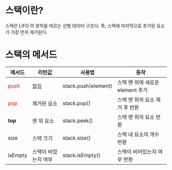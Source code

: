 # 스택이란?

스택은 LIFO 의 원칙을 따르는 선형 데이터 구조다. 즉, 스택에 마지막으로 추가된 요소가 가장 먼저 제거된다.

# 스택의 메서드


| 메서드                                 | 리턴값 | 사용법 | 동작 |
|-------------------------------------| --- | --- | --- |
| <span style="color:red">push</span> | 없음 | stack.push(element) | 스택 맨 위에 새로운 element 추가 |
| <span style="color:red">pop</span>  | 제거된 요소 | stack.pop() | 스택 맨 위의 요소 제거 후 반환 |
| **top**                             | 맨 위 요소 | stack.peek() | 스택 맨 위의 요소 반환 |
| size                                | 스택 크기 | stack.size() | 스택 내 요소의 개수 반환 |
| isEmpty                             | 스택이 비었는지 여부 | stack.isEmpty() | 스택이 비어있는지 여부 반환 |

